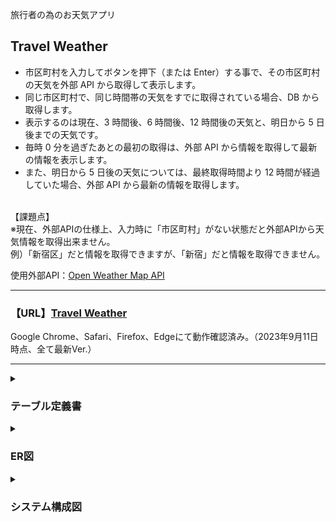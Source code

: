 <p>旅行者の為のお天気アプリ</p>
<h2>Travel Weather</h2>

- 市区町村を入力してボタンを押下（または Enter）する事で、その市区町村の天気を外部 API から取得して表示します。<br>
- 同じ市区町村で、同じ時間帯の天気をすでに取得されている場合、DB から取得します。<br>
- 表示するのは現在、3 時間後、6 時間後、12 時間後の天気と、明日から 5 日後までの天気です。<br>
- 毎時 0 分を過ぎたあとの最初の取得は、外部 API から情報を取得して最新の情報を表示します。<br>
- また、明日から 5 日後の天気については、最終取得時間より 12 時間が経過していた場合、外部 API から最新の情報を取得します。<br>
  <br>

<p>
【課題点】<br>
※現在、外部APIの仕様上、入力時に「市区町村」がない状態だと外部APIから天気情報を取得出来ません。<br>
例）「新宿区」だと情報を取得できますが、「新宿」だと情報を取得できません。
</p>

<p>使用外部API：<a href="https://openweathermap.org/" target="_blank" rel="noopener">Open Weather Map API</a></p>

---

<h3>【URL】<a href="https://www.yto-weather.com" target="_blank" rel="noopener">Travel Weather</a></h3>
<p>Google Chrome、Safari、Firefox、Edgeにて動作確認済み。（2023年9月11日時点、全て最新Ver.）</p>

---

<details>
<summary><h3>テーブル定義書</h3></summary>

PK - Primary Key<br>
FK - Foreign Key<br>
UQ - Unique Key<br>

【cities】
| カラム名 | データ型 | NULL | 制約 | 初期値 | AUTO INCREMENT | INDEX |
|----|----|----|----|----|----|----|
| id | int | NO | PK | - | ◯ | - |
| name | string | NO | UQ | - | - | ◯ |
| lat | string | NO | - | - | - | ◯ |
| lon | string | NO | - | - | - | ◯ |
| country_id | int | NO | FK | - | - | - |
| created_at | datetime | NO | - | - | - | - |
| updated_at | datetime | NO | - | - | - | - |

【countries】
| カラム名 | データ型 | NULL | 制約 | 初期値 | AUTO INCREMENT | INDEX |
|----|----|----|----|----|----|----|
| id | int | NO | PK | - | ◯ | - |
| name | string | NO | UQ | - | - | ◯ |
| created_at | datetime | NO | - | - | - | - |
| updated_at | datetime | NO | - | - | - | - |

【weathers】
| カラム名 | データ型 | NULL | 制約 | 初期値 | AUTO INCREMENT | INDEX |
|----|----|----|----|----|----|----|
| id | int | NO | PK | - | ◯ | - |
| city_id | int | NO | FK | - | - | ◯ |
| date_time | datetime | NO | - | - | - | ◯ |
| weather | string | NO | - | - | - | - |
| temp | float | NO | - | - | - | - |
| temp_max | float | NO | - | - | - | - |
| temp_min | float | NO | - | - | - | - |
| humidity | int | NO | - | - | - | - |
| description | string | NO | - | - | - | - |
| alert | text | YES | - | - | - | - |
| icon | string | NO | - | - | - | - |
| data_type | string | NO | - | - | - | ◯ |
| created_at | datetime | NO | - | - | - | - |
| updated_at | datetime | NO | - | - | - | - |

</details>

<details>
<summary><h3>ER図</h3></summary>

![ER図](./documents/er.png)

</details>

<details>
<summary><h3>システム構成図</h3></summary>

![システム構成図](./documents/architecture.png)

</details>
